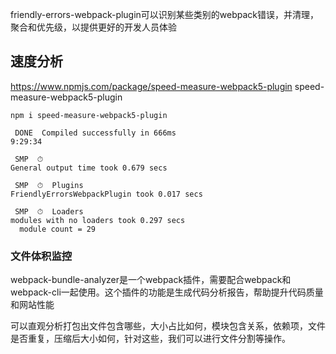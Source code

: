 friendly-errors-webpack-plugin可以识别某些类别的webpack错误，并清理，聚合和优先级，以提供更好的开发人员体验

## 速度分析

https://www.npmjs.com/package/speed-measure-webpack5-plugin
speed-measure-webpack5-plugin

```
npm i speed-measure-webpack5-plugin
```
```
 DONE  Compiled successfully in 666ms                                                                                                                                     9:29:34

 SMP  ⏱
General output time took 0.679 secs

 SMP  ⏱  Plugins
FriendlyErrorsWebpackPlugin took 0.017 secs

 SMP  ⏱  Loaders
modules with no loaders took 0.297 secs
  module count = 29
```

### 文件体积监控
webpack-bundle-analyzer是一个webpack插件，需要配合webpack和webpack-cli一起使用。这个插件的功能是生成代码分析报告，帮助提升代码质量和网站性能

可以直观分析打包出文件包含哪些，大小占比如何，模块包含关系，依赖项，文件是否重复，压缩后大小如何，针对这些，我们可以进行文件分割等操作。